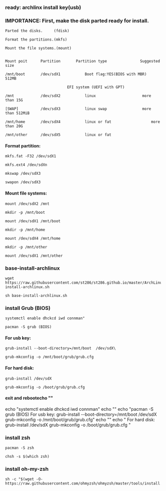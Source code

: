 ### ready: archlinx install key(usb)

### IMPORTANCE: First, make the disk parted ready for install. 


	Parted the disks.     (fdisk)
  
	Format the partitions.(mkfs)
  
	Mount the file systems.(mount)
  

	Mount poit	    Partition		Partition type			     Suggested size

	/mnt/boot	    /dev/sdX1	      	Boot flag:YES(BIOS with MBR)	     512MB
  
				                EFI system (UEFI with GPT)
                                  
	/mnt		    /dev/sdX2	      	linux 				      more than 15G
  
	[SWAP]		    /dev/sdX3	     	linux swap			      more than 512MiB
  
	/mnt/home	    /dev/sdX4	     	linux or fat			      more than 20G
  
	/mnt/other	    /dev/sdX5	    	linux or fat		


#### Format partition:

	mkfs.fat -F32 /dev/sdX1
  
	mkfs.ext4 /dev/sdXn
  
	mkswap /dev/sdX3
  
	swapon /dev/sdX3
  
#### Mount file systems:

	mount /dev/sdX2 /mnt
  
	mkdir -p /mnt/boot
  
	mount /dev/sdX1 /mnt/boot
  
	mkdir -p /mnt/home
  
	mount /dev/sdX4 /mnt/home
  
	mkdir -p /mnt/other
  
	mount /dev/sdX1 /mnt/other
  
  
### base-install-archlinux

	wget https://raw.githubusercontent.com/st286/st286.github.io/master/ArchLinux/base-install-archlinux.sh
	
	sh base-install-archlinux.sh

### install Grub (BIOS)

	systemctl enable dhckcd iwd connman"

	pacman -S grub (BIOS)
	
#### For usb key:
	
	grub-install --boot-directory=/mnt/boot  /dev/sdX\
	
	grub-mkconfig -o /mnt/boot/grub/grub.cfg
	

#### For hard disk:
	
	grub-install /dev/sdX
	
	grub-mkconfig -o /boot/grub/grub.cfg
	
#### exit and rebootecho ""
echo "systemctl enable dhckcd iwd connman"
echo ""
echo "pacman -S grub (BIOS)
	For usb key:
	grub-install --boot-directory=/mnt/boot  /dev/sdX
	grub-mkconfig -o /mnt/boot/grub/grub.cfg"
echo ""
echo "	For hard disk:
	grub-install /dev/sdX
	grub-mkconfig -o /boot/grub/grub.cfg
	  "
	 

### install zsh

	pacman -S zsh
  
  	chsh -s $(which zsh)

### install oh-my-zsh

	sh -c "$(wget -O- https://raw.githubusercontent.com/ohmyzsh/ohmyzsh/master/tools/install.sh)"
